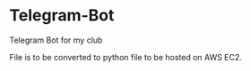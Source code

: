 # Telegram-Bot
Telegram Bot for my club

File is to be converted to python file to be hosted on AWS EC2.
